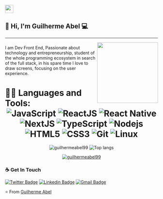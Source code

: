 <p align="left">
  <img src="https://user-images.githubusercontent.com/5679180/79618120-0daffb80-80be-11ea-819e-d2b0fa904d07.gif" width="27px">
</p>

## 👋 Hi, I'm Guilherme Abel :computer:
 ------------
<img align='right' src='https://user-images.githubusercontent.com/5713670/87202985-820dcb80-c2b6-11ea-9f56-7ec461c497c3.gif' width='200"'>

### 
I am Dev Front End, Passionate about technology and entrepreneurship, student of the whole programming ecosystem in search of the full stack, in his spare time I love to draw screens, focusing on the user experience.




 # 👨‍💻 Languages and Tools: <div align="center"> ![JavaScript](https://img.shields.io/badge/-JavaScript-%23F7DF1C?style=flat-square&logo=javascript&logoColor=000000&labelColor=%23F7DF1C&color=%23FFCE5A) ![ReactJS](https://img.shields.io/badge/-ReactJS-%23282C34?style=flat-square&logo=react) ![React Native](https://img.shields.io/badge/-React%20Native-%23282C34?style=flat-square&logo=react) ![NextJS](https://img.shields.io/badge/-NextJs-black?style=flat-square&logo=next.js)  ![TypeScript](https://img.shields.io/badge/-TypeScript-%23282C34?style=flat-square&logo=typescript&logoColor=007bcd) ![Nodejs](https://img.shields.io/badge/-Nodejs-black?style=flat-square&logo=Node.js) ![HTML5](https://img.shields.io/badge/-HTML5-%23E44D27?style=flat-square&logo=html5&logoColor=ffffff) ![CSS3](https://img.shields.io/badge/-CSS3-%231572B6?style=flat-square&logo=css3) ![Git](https://img.shields.io/badge/-git-black?style=flat-square&logo=Git) ![Linux](https://img.shields.io/badge/-linux-%231572B6?style=flat-square&logo=linux)
 
 
  </div>



<p align="center">
  <img src="https://github-readme-stats.vercel.app/api?username=guilhermeabel99&show_icons=true&title_color=fff&icon_color=00d9ff&text_color=c9d1d9&bg_color=161b22" alt="guilhermeabel99" />
    <img src="https://github-readme-stats.vercel.app/api/top-langs/?username=guilhermeabel99&layout=compact&show_icons=true&title_color=fff&icon_color=fff&text_color=c9d1d9&bg_color=161b22" alt="Top langs" />
</p>


<p align="center">
    <a href="https://github.com/guilhermeabel99" target="_blank"><img alt="guilhermeabel99" src="https://badges.pufler.dev/visits/guilhermeabel99/guilhermeabel99?logo=GitHub&label=Visits&color=success&logoColor=white&style=flat-square"/></a>
</p>


### ☕ Get In Touch
[![Twitter Badge](https://img.shields.io/badge/-@guilhermeabel99-6633cc?style=flat-square&labelColor=6633cc&logo=twitter&logoColor=white&link=https://twitter.com/guilhermeabel99)](https://twitter.com/guilhermeabel99) 
[![Linkedin Badge](https://img.shields.io/badge/-Guilherme%20Abel-6633cc?style=flat-square&logo=Linkedin&logoColor=white&link=https://www.linkedin.com/in/guilhermeabel/)](https://www.linkedin.com/in/guilhermeabel/) 
[![Gmail Badge](https://img.shields.io/badge/-guilhermeabel.contato@gmail.com-6633cc?style=flat-square&logo=Gmail&logoColor=white&link=mailto:guilhermeabel.contato@gmail.com)](mailto:guilhermeabel.contato@gmail.com)


⭐️ From [Guilherme Abel](https://github.com/guilhermeabel99)




